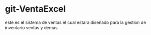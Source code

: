 # git-VentaExcel
este es el sistema de ventas
el cual estara diseñado para la gestion de inventario ventas y demas
